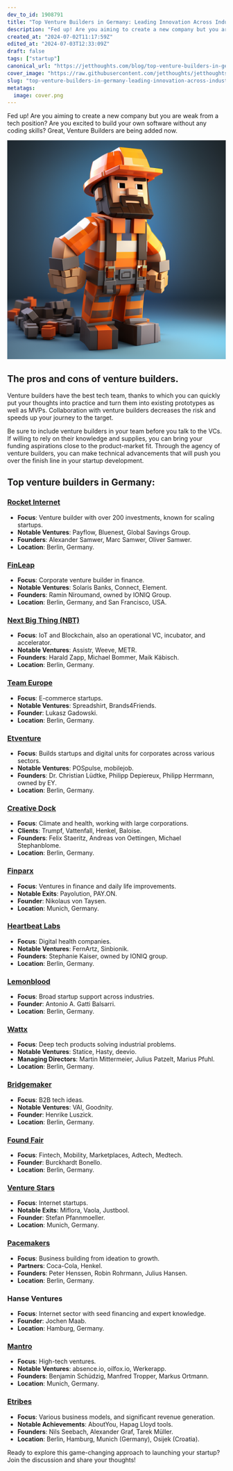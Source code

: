 ```yaml
---
dev_to_id: 1908791
title: "Top Venture Builders in Germany: Leading Innovation Across Industries"
description: "Fed up! Are you aiming to create a new company but you are weak from a tech position? Are you excited..."
created_at: "2024-07-02T11:17:59Z"
edited_at: "2024-07-03T12:33:09Z"
draft: false
tags: ["startup"]
canonical_url: "https://jetthoughts.com/blog/top-venture-builders-in-germany-leading-innovation-across-industries-startup/"
cover_image: "https://raw.githubusercontent.com/jetthoughts/jetthoughts.github.io/master/content/blog/top-venture-builders-in-germany-leading-innovation-across-industries-startup/cover.png"
slug: "top-venture-builders-in-germany-leading-innovation-across-industries-startup"
metatags:
  image: cover.png
---
```

Fed up! Are you aiming to create a new company but you are weak from a tech position? Are you excited to build your own software without any coding skills? Great, Venture Builders are being added now.

![Image description](file_0.png)

The pros and cons of venture builders.
--------------------------------------

Venture builders have the best tech team, thanks to which you can quickly put your thoughts into practice and turn them into existing prototypes as well as MVPs. Collaboration with venture builders decreases the risk and speeds up your journey to the target.

Be sure to include venture builders in your team before you talk to the VCs. If willing to rely on their knowledge and supplies, you can bring your funding aspirations close to the product-market fit. Through the agency of venture builders, you can make technical advancements that will push you over the finish line in your startup development.

Top venture builders in Germany:
--------------------------------

### [Rocket Internet](https://www.rocket-internet.com/)

-   **Focus**: Venture builder with over 200 investments, known for scaling startups.
-   **Notable Ventures**: Payflow, Bluenest, Global Savings Group.
-   **Founders**: Alexander Samwer, Marc Samwer, Oliver Samwer.
-   **Location**: Berlin, Germany.

### [FinLeap](https://finleap.com/)

-   **Focus**: Corporate venture builder in finance.
-   **Notable Ventures**: Solaris Banks, Connect, Element.
-   **Founders**: Ramin Niroumand, owned by IONIQ Group.
-   **Location**: Berlin, Germany, and San Francisco, USA.

### [Next Big Thing (NBT)](https://nextbigthing.ag/)

-   **Focus**: IoT and Blockchain, also an operational VC, incubator, and accelerator.
-   **Notable Ventures**: Assistr, Weeve, METR.
-   **Founders**: Harald Zapp, Michael Bommer, Maik Käbisch.
-   **Location**: Berlin, Germany.

### [Team Europe](https://teamglobal.net/)

-   **Focus**: E-commerce startups.
-   **Notable Ventures**: Spreadshirt, Brands4Friends.
-   **Founder**: Lukasz Gadowski.
-   **Location**: Berlin, Germany.

### [Etventure](https://www.etventure.de/)

-   **Focus**: Builds startups and digital units for corporates across various sectors.
-   **Notable Ventures**: POSpulse, mobilejob.
-   **Founders**: Dr. Christian Lüdtke, Philipp Depiereux, Philipp Herrmann, owned by EY.
-   **Location**: Berlin, Germany.

### [Creative Dock](https://www.creativedock.com//)

-   **Focus**: Climate and health, working with large corporations.
-   **Clients**: Trumpf, Vattenfall, Henkel, Baloise.
-   **Founders**: Felix Staeritz, Andreas von Oettingen, Michael Stephanblome.
-   **Location**: Berlin, Germany.

### [Finparx](https://finparx.com/)

-   **Focus**: Ventures in finance and daily life improvements.
-   **Notable Exits**: Payolution, PAY.ON.
-   **Founder**: Nikolaus von Taysen.
-   **Location**: Munich, Germany.

### [Heartbeat Labs](https://www.heartbeatlabs.com/)

-   **Focus**: Digital health companies.
-   **Notable Ventures**: FernArtz, Sinbionik.
-   **Founders**: Stephanie Kaiser, owned by IONIQ group.
-   **Location**: Berlin, Germany.

### [Lemonblood](http://www.lemonblood.com/)

-   **Focus**: Broad startup support across industries.
-   **Founder**: Antonio A. Gatti Balsarri.
-   **Location**: Berlin, Germany.

### [Wattx](https://www.wattx.io/)

-   **Focus**: Deep tech products solving industrial problems.
-   **Notable Ventures**: Statice, Hasty, deevio.
-   **Managing Directors**: Martin Mittermeier, Julius Patzelt, Marius Pfuhl.
-   **Location**: Berlin, Germany.

### [Bridgemaker](https://en.bridgemaker.com/)

-   **Focus**: B2B tech ideas.
-   **Notable Ventures**: VAI, Goodnity.
-   **Founder**: Henrike Luszick.
-   **Location**: Berlin, Germany.

### [Found Fair](https://foundfair.de/)

-   **Focus**: Fintech, Mobility, Marketplaces, Adtech, Medtech.
-   **Founder**: Burckhardt Bonello.
-   **Location**: Berlin, Germany.

### [Venture Stars](https://www.venture-stars.com/)

-   **Focus**: Internet startups.
-   **Notable Exits**: Miflora, Vaola, Justbool.
-   **Founder**: Stefan Pfannmoeller.
-   **Location**: Munich, Germany.

### [Pacemakers](https://www.pacemakers.io/)

-   **Focus**: Business building from ideation to growth.
-   **Partners**: Coca-Cola, Henkel.
-   **Founders**: Peter Henssen, Robin Rohrmann, Julius Hansen.
-   **Location**: Berlin, Germany.

### Hanse Ventures

-   **Focus**: Internet sector with seed financing and expert knowledge.
-   **Founder**: Jochen Maab.
-   **Location**: Hamburg, Germany.

### [Mantro](https://www.mantro.net/)

-   **Focus**: High-tech ventures.
-   **Notable Ventures**: absence.io, oilfox.io, Werkerapp.
-   **Founders**: Benjamin Schüdzig, Manfred Tropper, Markus Ortmann.
-   **Location**: Munich, Germany.

### [Etribes](https://etribes.de/)

-   **Focus**: Various business models, and  significant revenue generation.
-   **Notable Achievements**: AboutYou, Hapag Lloyd tools.
-   **Founders**: Nils Seebach, Alexander Graf, Tarek Müller.
-   **Location**: Berlin, Hamburg, Munich (Germany), Osijek (Croatia).

Ready to explore this game-changing approach to launching your startup? Join the discussion and share your thoughts!